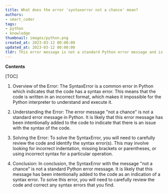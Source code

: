 ```yaml
---
title: What does the error 'syntaxerror not a chance' mean?
authors:
- smart_coder
tags:
- python
- knowledge
thumbnail: images/python.png
created_at: 2023-03-12 00:00:00
updated_at: 2023-03-12 00:00:00
tldr: This error message is not a standard Python error message and is not related to any specific syntax error.
---
```


**Contents**

[TOC]

1. Overview of the Error:
The SyntaxError is a common error in Python which indicates that the code has a syntax error. This means that the code is written in an incorrect format, which makes it impossible for the Python interpreter to understand and execute it.

2. Understanding the Error:
The error message "not a chance" is not a standard error message in Python. It is likely that this error message has been intentionally added to the code to indicate that there is an issue with the syntax of the code.

3. Solving the Error:
To solve the SyntaxError, you will need to carefully review the code and identify the syntax error(s). This may involve looking for incorrect indentation, missing brackets or parentheses, or using incorrect syntax for a particular operation.

4. Conclusion:
In conclusion, the SyntaxError with the message "not a chance" is not a standard Python error message. It is likely that this message has been intentionally added to the code as an indication of a syntax error. To solve this error, you will need to carefully review the code and correct any syntax errors that you find.
